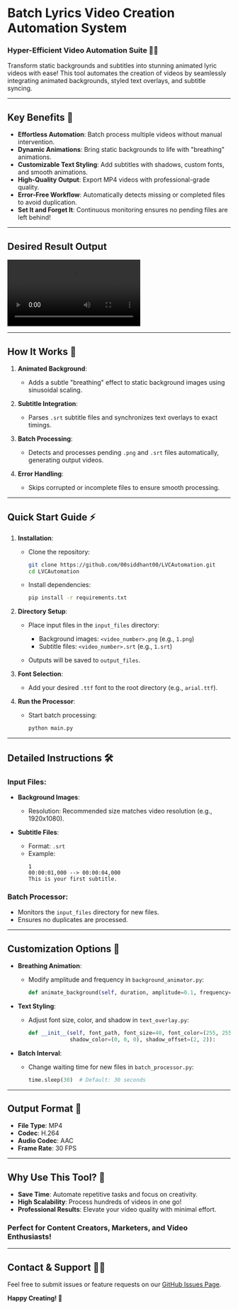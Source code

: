 # Batch Lyrics Video Creation Automation System

### Hyper-Efficient Video Automation Suite 🎥✨  
Transform static backgrounds and subtitles into stunning animated lyric videos with ease! This tool automates the creation of videos by seamlessly integrating animated backgrounds, styled text overlays, and subtitle syncing.

---

## **Key Benefits 🚀**
- **Effortless Automation**: Batch process multiple videos without manual intervention.  
- **Dynamic Animations**: Bring static backgrounds to life with "breathing" animations.  
- **Customizable Text Styling**: Add subtitles with shadows, custom fonts, and smooth animations.  
- **High-Quality Output**: Export MP4 videos with professional-grade quality.  
- **Error-Free Workflow**: Automatically detects missing or completed files to avoid duplication.  
- **Set It and Forget It**: Continuous monitoring ensures no pending files are left behind!  

---

## **Desired Result Output**
![](https://github.com/00siddhant00/LVCAutomation/raw/refs/heads/master/output_demo.mp4)

---

## **How It Works 📜**
1. **Animated Background**:  
   - Adds a subtle "breathing" effect to static background images using sinusoidal scaling.  

2. **Subtitle Integration**:  
   - Parses `.srt` subtitle files and synchronizes text overlays to exact timings.  

3. **Batch Processing**:  
   - Detects and processes pending `.png` and `.srt` files automatically, generating output videos.  

4. **Error Handling**:  
   - Skips corrupted or incomplete files to ensure smooth processing.  

---

## **Quick Start Guide ⚡**
1. **Installation**:  
   - Clone the repository:  
     ```bash
     git clone https://github.com/00siddhant00/LVCAutomation.git
     cd LVCAutomation
     ```  
   - Install dependencies:  
     ```bash
     pip install -r requirements.txt
     ```

2. **Directory Setup**:  
   - Place input files in the `input_files` directory:  
     - Background images: `<video_number>.png` (e.g., `1.png`)  
     - Subtitle files: `<video_number>.srt` (e.g., `1.srt`)  

   - Outputs will be saved to `output_files`.

3. **Font Selection**:  
   - Add your desired `.ttf` font to the root directory (e.g., `arial.ttf`).  

4. **Run the Processor**:  
   - Start batch processing:  
     ```bash
     python main.py
     ```

---

## **Detailed Instructions 🛠️**
### **Input Files**:
- **Background Images**:  
  - Resolution: Recommended size matches video resolution (e.g., 1920x1080).  

- **Subtitle Files**:  
  - Format: `.srt`  
  - Example:  
    ```
    1
    00:00:01,000 --> 00:00:04,000
    This is your first subtitle.
    ```

### **Batch Processor**:
- Monitors the `input_files` directory for new files.  
- Ensures no duplicates are processed.  

---

## **Customization Options 🎨**
- **Breathing Animation**:  
  - Modify amplitude and frequency in `background_animator.py`:  
    ```python
    def animate_background(self, duration, amplitude=0.1, frequency=0.5):
    ```

- **Text Styling**:  
  - Adjust font size, color, and shadow in `text_overlay.py`:  
    ```python
    def __init__(self, font_path, font_size=40, font_color=(255, 255, 255),
                 shadow_color=(0, 0, 0), shadow_offset=(2, 2)):
    ```

- **Batch Interval**:  
  - Change waiting time for new files in `batch_processor.py`:  
    ```python
    time.sleep(30)  # Default: 30 seconds
    ```

---

## **Output Format 📼**
- **File Type**: MP4  
- **Codec**: H.264  
- **Audio Codec**: AAC  
- **Frame Rate**: 30 FPS  

---

## **Why Use This Tool? 🤔**
- **Save Time**: Automate repetitive tasks and focus on creativity.  
- **High Scalability**: Process hundreds of videos in one go!  
- **Professional Results**: Elevate your video quality with minimal effort.  

### **Perfect for Content Creators, Marketers, and Video Enthusiasts!**

---

## **Contact & Support 🧑‍💻**
Feel free to submit issues or feature requests on our [GitHub Issues Page](https://github.com/00siddhant00/LVCAutomation/issues/new).  

**Happy Creating! 🎉**
